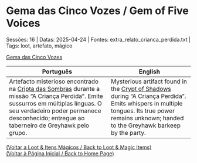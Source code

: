 
# Gema das Cinco Vozes / Gem of Five Voices

Sessões: 16 | Datas: 2025-04-24 | Fontes: extra_relato_crianca_perdida.txt | Tags: loot, artefato, mágico

[Gema das Cinco Vozes](gema_das_cinco_vozes.png)

| Português | English |
|-----------|---------|
| Artefacto misterioso encontrado na [Cripta das Sombras](cripta_das_sombras.md) durante a missão “A Criança Perdida”. Emite sussurros em múltiplas línguas. O seu verdadeiro poder permanece desconhecido; entregue ao taberneiro de Greyhawk pelo grupo. | Mysterious artifact found in the [Crypt of Shadows](cripta_das_sombras.md) during “A Criança Perdida”. Emits whispers in multiple tongues. Its true power remains unknown; handed to the Greyhawk barkeep by the party. |

[(Voltar a Loot & Itens Mágicos / Back to Loot & Magic Items)](loot.md)  
[(Voltar à Página Inicial / Back to Home Page)](index.md)

